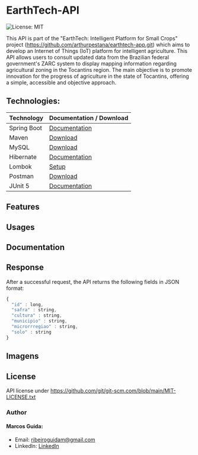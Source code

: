 # EarthTech-API
![License: MIT](https://img.shields.io/github/license/mainvest/vue-simple-icons)

This API is part of the "EarthTech: Intelligent Platform for Small Crops" project (https://github.com/arthurpestana/earthtech-app.git) which aims to develop an Internet of Things (IoT) platform for intelligent agriculture. This API allows users to consult updated data from the Brazilian federal government's ZARC system to display mapping information regarding agricultural zoning in the Tocantins region. The main objective is to promote innovation for the progress of agriculture in the state of Tocantins, offering a simple, accessible and objective approach.

## Technologies:

| Technology | Documentation / Download |
|------------|------------------------------|
| Spring Boot | [Documentation](https://docs.spring.io/spring-boot/installing.html) |
| Maven | [Download](https://maven.apache.org/download.cgi) |
| MySQL | [Download](https://dev.mysql.com/downloads/installer/) |
| Hibernate | [Documentation](https://hibernate.org/orm/documentation/getting-started/) |
| Lombok | [Setup](https://projectlombok.org/setup/) |
| Postman | [Download](https://www.postman.com/downloads/) |
| JUnit 5 | [Documentation](https://junit.org/junit5/) |


## Features

## Usages

## Documentation

## Response
After a successful request, the API returns the following fields in JSON format:

```js
{
  "id" : long,
  "safra" : string,
  "cultura" : string,
  "municipio" : string,
  "microrrregiao" : string,
  "solo" : string
}
```

## Imagens 

## License

API license under https://github.com/git/git-scm.com/blob/main/MIT-LICENSE.txt

### Author

#### **Marcos Guida**:
- Email: ribeiroguidam@gmail.com
- Linkedln: [Linkedln](https://www.linkedin.com/in/marcos-ribeiro-guida/)


